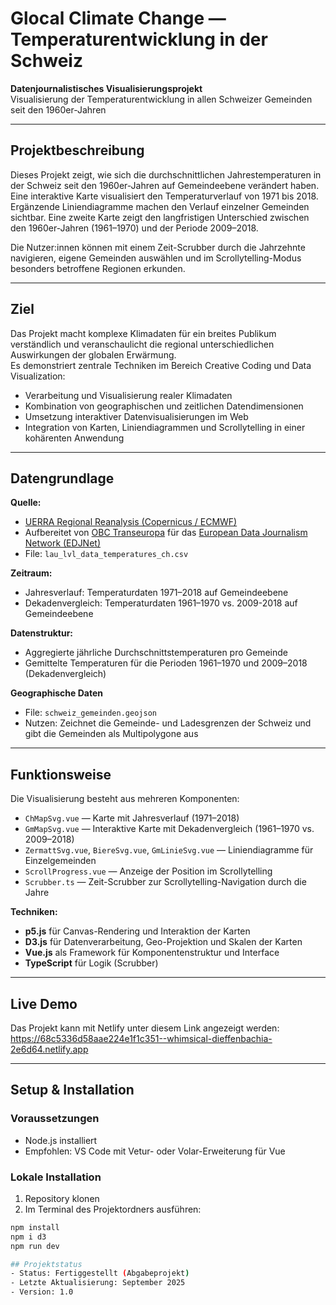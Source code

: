 # Glocal Climate Change — Temperaturentwicklung in der Schweiz

**Datenjournalistisches Visualisierungsprojekt**  
Visualisierung der Temperaturentwicklung in allen Schweizer Gemeinden seit den 1960er-Jahren

---

## Projektbeschreibung

Dieses Projekt zeigt, wie sich die durchschnittlichen Jahrestemperaturen in der Schweiz seit den 1960er-Jahren auf Gemeindeebene verändert haben.  
Eine interaktive Karte visualisiert den Temperaturverlauf von 1971 bis 2018. Ergänzende Liniendiagramme machen den Verlauf einzelner Gemeinden sichtbar. Eine zweite Karte zeigt den langfristigen Unterschied zwischen den 1960er-Jahren (1961–1970) und der Periode 2009–2018.

Die Nutzer:innen können mit einem Zeit-Scrubber durch die Jahrzehnte navigieren, eigene Gemeinden auswählen und im Scrollytelling-Modus besonders betroffene Regionen erkunden.

---

## Ziel

Das Projekt macht komplexe Klimadaten für ein breites Publikum verständlich und veranschaulicht die regional unterschiedlichen Auswirkungen der globalen Erwärmung.  
Es demonstriert zentrale Techniken im Bereich Creative Coding und Data Visualization:

- Verarbeitung und Visualisierung realer Klimadaten
- Kombination von geographischen und zeitlichen Datendimensionen
- Umsetzung interaktiver Datenvisualisierungen im Web
- Integration von Karten, Liniendiagrammen und Scrollytelling in einer kohärenten Anwendung

---

## Datengrundlage

**Quelle:**  
- [UERRA Regional Reanalysis (Copernicus / ECMWF)](https://cds.climate.copernicus.eu/datasets/reanalysis-uerra-europe-single-levels?tab=overview)
- Aufbereitet von [OBC Transeuropa](https://www.balcanicaucaso.org) für das [European Data Journalism Network (EDJNet)](https://www.europeandatajournalism.eu)
- File: `lau_lvl_data_temperatures_ch.csv`

**Zeitraum:**  
- Jahresverlauf: Temperaturdaten 1971–2018 auf Gemeindeebene
- Dekadenvergleich: Temperaturdaten 1961–1970 vs. 2009-2018 auf Gemeindeebene

**Datenstruktur:**  
- Aggregierte jährliche Durchschnittstemperaturen pro Gemeinde  
- Gemittelte Temperaturen für die Perioden 1961–1970 und 2009–2018 (Dekadenvergleich)

**Geographische Daten**
- File: `schweiz_gemeinden.geojson`
- Nutzen: Zeichnet die Gemeinde- und Ladesgrenzen der Schweiz und gibt die Gemeinden als Multipolygone aus

---

## Funktionsweise

Die Visualisierung besteht aus mehreren Komponenten:

- `ChMapSvg.vue` — Karte mit Jahresverlauf (1971–2018)
- `GmMapSvg.vue` — Interaktive Karte mit Dekadenvergleich (1961–1970 vs. 2009–2018)
- `ZermattSvg.vue`, `BiereSvg.vue`, `GmLinieSvg.vue` — Liniendiagramme für Einzelgemeinden
- `ScrollProgress.vue` — Anzeige der Position im Scrollytelling
- `Scrubber.ts` — Zeit-Scrubber zur Scrollytelling-Navigation durch die Jahre

**Techniken:**
- **p5.js** für Canvas-Rendering und Interaktion der Karten
- **D3.js** für Datenverarbeitung, Geo-Projektion und Skalen der Karten
- **Vue.js** als Framework für Komponentenstruktur und Interface
- **TypeScript** für Logik (Scrubber)

---

## Live Demo

Das Projekt kann mit Netlify unter diesem Link angezeigt werden: https://68c5336d58aae224e1f1c351--whimsical-dieffenbachia-2e6d64.netlify.app

---

## Setup & Installation

### Voraussetzungen
- Node.js installiert
- Empfohlen: VS Code mit Vetur- oder Volar-Erweiterung für Vue

### Lokale Installation
1. Repository klonen
2. Im Terminal des Projektordners ausführen:

```bash
npm install
npm i d3
npm run dev

## Projektstatus
- Status: Fertiggestellt (Abgabeprojekt)
- Letzte Aktualisierung: September 2025
- Version: 1.0